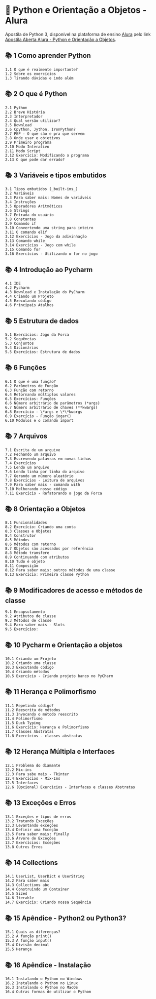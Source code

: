 # 🐍 Python e Orientação a Objetos - Alura
Apostila de Python 3, disponível na plataforma de ensino [Alura](https://www.alura.com.br/) pelo link [Apostila Aberta Alura - Python e Orientação a Objetos](https://www.alura.com.br/apostila-python-orientacao-a-objetos).

## 📚 1 Como aprender Python
    1.1 O que é realmente importante?
    1.2 Sobre os exercícios
    1.3 Tirando dúvidas e indo além

## 📚 2 O que é Python
    2.1 Python
    2.2 Breve História
    2.3 Interpretador
    2.4 Qual versão utilizar?
    2.5 Download
    2.6 Cpython, Jython, IronPython?
    2.7 PEP - O que são e pra que servem
    2.8 Onde usar e objetivos
    2.9 Primeiro programa
    2.10 Modo Interativo
    2.11 Modo Script
    2.12 Exercício: Modificando o programa
    2.13 O que pode dar errado?

## 📚 3 Variáveis e tipos embutidos

    3.1 Tipos embutidos (_built-ins_)
    3.2 Variáveis
    3.3 Para saber mais: Nomes de variáveis
    3.4 Instruções
    3.5 Operadores Aritméticos
    3.6 Strings
    3.7 Entrada do usuário
    3.8 Constantes
    3.9 Comando if
    3.10 Convertendo uma string para inteiro
    3.11 O comando elif
    3.12 Exercícios - Jogo da adivinhação
    3.13 Comando while
    3.14 Exercícios - Jogo com while
    3.15 Comando for
    3.16 Exercícios - Utilizando o for no jogo

## 📚 4 Introdução ao Pycharm

    4.1 IDE
    4.2 Pycharm
    4.3 Download e Instalação do PyCharm
    4.4 Criando um Projeto
    4.5 Executando código
    4.6 Principais Atalhos

## 📚 5 Estrutura de dados

    5.1 Exercícios: Jogo da Forca
    5.2 Sequências
    5.3 Conjuntos
    5.4 Dicionários
    5.5 Exercícios: Estrutura de dados

## 📚 6 Funções

    6.1 O que é uma função?
    6.2 Parâmetros de Função
    6.3 Função com retorno
    6.4 Retornando múltiplos valores
    6.5 Exercícios: Funções
    6.6 Número arbitrário de parâmetros (*args)
    6.7 Número arbitrário de chaves (**kwargs)
    6.8 Exercício - \*args e \*\*kwargs
    6.9 Exercício - Função jogar()
    6.10 Módulos e o comando import

## 📚 7 Arquivos

    7.1 Escrita de um arquivo
    7.2 Fechando um arquivo
    7.3 Escrevendo palavras em novas linhas
    7.4 Exercícios
    7.5 Lendo um arquivo
    7.6 Lendo linha por linha do arquivo
    7.7 Gerando um número aleatório
    7.8 Exercícios - Leitura de arquivos
    7.9 Para saber mais - comando with
    7.10 Melhorando nosso código
    7.11 Exercício - Refatorando o jogo da Forca

## 📚 8 Orientação a Objetos

    8.1 Funcionalidades
    8.2 Exercício: Criando uma conta
    8.3 Classes e Objetos
    8.4 Construtor
    8.5 Métodos
    8.6 Métodos com retorno
    8.7 Objetos são acessados por referência
    8.8 Método transfere
    8.9 Continuando com atributos
    8.10 Tudo é objeto
    8.11 Composição
    8.12 Para saber mais: outros métodos de uma classe
    8.13 Exercício: Primeira classe Python

## 📚 9 Modificadores de acesso e métodos de classe

    9.1 Encapsulamento
    9.2 Atributos de classe
    9.3 Métodos de classe
    9.4 Para saber mais - Slots
    9.5 Exercícios:

## 📚 10 Pycharm e Orientação a objetos

    10.1 Criando um Projeto
    10.2 Criando uma classe
    10.3 Executando código
    10.4 Criando métodos
    10.5 Exercício - Criando projeto banco no PyCharm

## 📚 11 Herança e Polimorfismo

    11.1 Repetindo código?
    11.2 Reescrita de métodos
    11.3 Invocando o método reescrito
    11.4 Polimorfismo
    11.5 Duck Typing
    11.6 Exercício: Herança e Polimorfismo
    11.7 Classes Abstratas
    11.8 Exercícios - classes abstratas

## 📚 12 Herança Múltipla e Interfaces

    12.1 Problema do diamante
    12.2 Mix-ins
    12.3 Para sabe mais - Tkinter
    12.4 Exercícios - Mix-Ins
    12.5 Interfaces
    12.6 (Opcional) Exercícios - Interfaces e classes Abstratas

## 📚 13 Exceções e Erros

    13.1 Exceções e tipos de erros
    13.2 Tratando Exceções
    13.3 Levantando exceções
    13.4 Definir uma Exceção
    13.5 Para saber mais: finally
    13.6 Árvore de Exceções
    13.7 Exercícios: Exceções
    13.8 Outros Erros

## 📚 14 Collections

    14.1 UserList, UserDict e UserString
    14.2 Para saber mais
    14.3 Collections abc
    14.4 Construindo um Container
    14.5 Sized
    14.6 Iterable
    14.7 Exercício: Criando nossa Sequência

## 📚 15 Apêndice - Python2 ou Python3?

    15.1 Quais as diferenças?
    15.2 A função print()
    15.3 A função input()
    15.4 Divisão decimal
    15.5 Herança

## 📚 16 Apêndice - Instalação

    16.1 Instalando o Python no Windows
    16.2 Instalando o Python no Linux
    16.3 Instalando o Python no MacOS
    16.4 Outras formas de utilizar o Python
